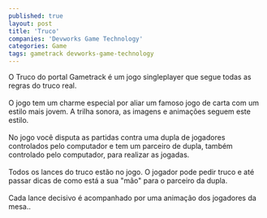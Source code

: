 ```yaml
---
published: true
layout: post
title: 'Truco'
companies: 'Devworks Game Technology'
categories: Game
tags: gametrack devworks-game-technology
---
```

O Truco do portal Gametrack &eacute; um jogo singleplayer que segue todas as regras do truco real.<br /><br />O jogo tem um charme especial por aliar um famoso jogo de carta com um estilo mais jovem. A trilha sonora, as imagens e anima&ccedil;&otilde;es seguem este estilo.<br /><br />No jogo voc&ecirc; disputa as partidas contra uma dupla de jogadores controlados pelo computador e tem um parceiro de dupla, tamb&eacute;m controlado pelo computador, para realizar as jogadas.<br /><br />Todos os lances do truco est&atilde;o no jogo. O jogador pode pedir truco e at&eacute; passar dicas de como est&aacute; a sua &quot;m&atilde;o&quot; para o parceiro da dupla.<br /><br />Cada lance decisivo &eacute; acompanhado por uma anima&ccedil;&atilde;o dos jogadores da mesa..